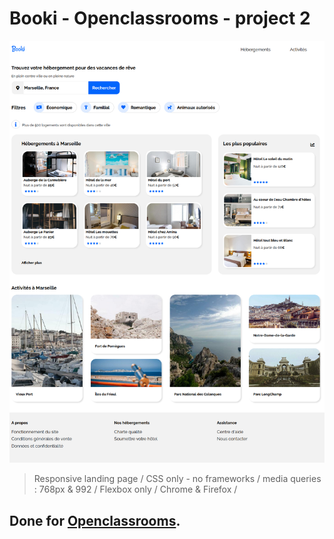 # Booki - Openclassrooms - project 2

<img alt = "Booki" src = "https://github.com/ArchiePerera/Booki_OCR/blob/main/images/imgbk.png">

> Responsive landing page /
> CSS only - no frameworks /
> media queries : 768px & 992 /
> Flexbox only /
> Chrome & Firefox /

## Done for [Openclassrooms](https://openclassrooms.com).


